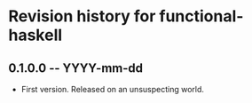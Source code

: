 # Revision history for functional-haskell

## 0.1.0.0 -- YYYY-mm-dd

* First version. Released on an unsuspecting world.
